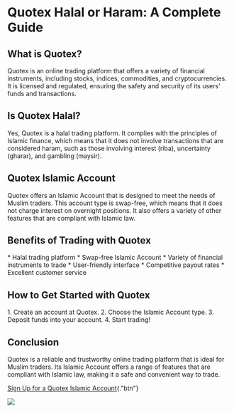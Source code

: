 # Quotex Halal or Haram: A Complete Guide

## What is Quotex?

Quotex is an online trading platform that offers a variety of financial
instruments, including stocks, indices, commodities, and
cryptocurrencies. It is licensed and regulated, ensuring the safety and
security of its users' funds and transactions.

## Is Quotex Halal?

Yes, Quotex is a halal trading platform. It complies with the principles
of Islamic finance, which means that it does not involve transactions
that are considered haram, such as those involving interest (riba),
uncertainty (gharar), and gambling (maysir).

## Quotex Islamic Account

Quotex offers an Islamic Account that is designed to meet the needs of
Muslim traders. This account type is swap-free, which means that it does
not charge interest on overnight positions. It also offers a variety of
other features that are compliant with Islamic law.

## Benefits of Trading with Quotex

\* Halal trading platform \* Swap-free Islamic Account \* Variety of
financial instruments to trade \* User-friendly interface \* Competitive
payout rates \* Excellent customer service

## How to Get Started with Quotex

1\. Create an account at Quotex. 2. Choose the Islamic Account type. 3.
Deposit funds into your account. 4. Start trading!

## Conclusion

Quotex is a reliable and trustworthy online trading platform that is
ideal for Muslim traders. Its Islamic Account offers a range of features
that are compliant with Islamic law, making it a safe and convenient way
to trade.

[Sign Up for a Quotex Islamic
Account](\%22https://traff.sbs/brokerqxsignup\%22){."btn"}

[![](https://static.quotex.io/files/4_en/300_250.jpg)](https://traff.sbs/brokerqxlid)

